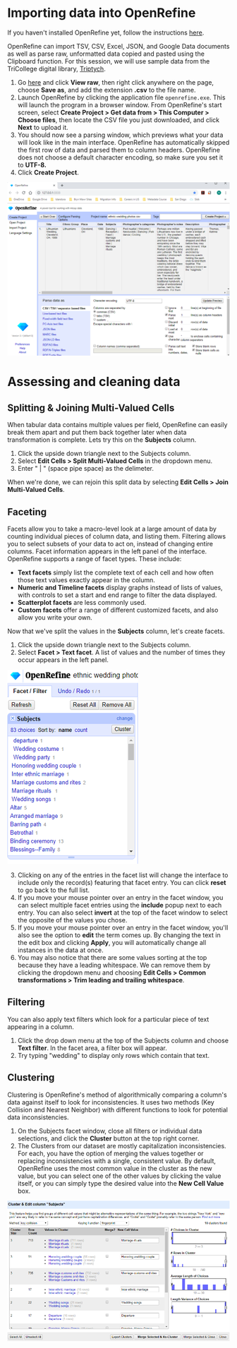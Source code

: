 # Importing data into OpenRefine

If you haven't installed OpenRefine yet, follow the instructions [here](/installation/README.md).

OpenRefine can import TSV, CSV, Excel, JSON, and Google Data documents as well as parse raw, unformatted data copied and pasted using the Clipboard function. For this session, we will use sample data from the TriCollege digital library, [Triptych](http://triptych.brynmawr.edu/cdm/landingpage/collection/BMC_Weddings). 

1. Go [here](/data/ethnic-wedding-photos.csv) and click **View raw**, then right click anywhere on the page, choose **Save as**, and add the extension **.csv** to the file name.
2. Launch OpenRefine by clicking the application file `openrefine.exe`. This will launch the program in a browser window. From OpenRefine's start screen, select **Create Project > Get data from > This Computer > Choose files**, then locate the CSV file you just downloaded, and click **Next** to upload it.
3. You should now see a parsing window, which previews what your data will look like in the main interface. OpenRefine has automatically skipped the first row of data and parsed them to column headers. OpenRefine does not choose a default character encoding, so make sure you set it to **UTF-8.**
4. Click **Create Project**.

![OR Preview](/images/OR-preview.PNG)

# Assessing and cleaning data

## Splitting & Joining Multi-Valued Cells

When tabular data contains multiple values per field, OpenRefine can easily break them apart and put them back together later when data transformation is complete. Lets try this on the **Subjects** column.

1. Click the upside down triangle next to the Subjects column. 
2. Select **Edit Cells > Split Multi-Valued Cells** in the dropdown menu.
3. Enter " | " (space pipe space) as the delimeter.

When we're done, we can rejoin this split data by selecting **Edit Cells > Join Multi-Valued Cells**.

## Faceting

Facets allow you to take a macro-level look at a large amount of data by counting individual pieces of column data, and listing them. Filtering allows you to select subsets of your data to act on, instead of changing entire columns. Facet information appears in the left panel of the interface. OpenRefine supports a range of facet types. These include:

- **Text facets** simply list the complete text of each cell and how often those text values exactly appear in the column.
- **Numeric and Timeline facets** display graphs instead of lists of values, with controls to set a start and end range to filter the data displayed.
- **Scatterplot facets** are less commonly used.
- **Custom facets** offer a range of different customized facets, and also allow you write your own.

Now that we've split the values in the **Subjects** column, let's create facets.

1. Click the upside down triangle next to the Subjects column.
2. Select **Facet > Text facet**. A list of values and the number of times they occur appears in the left panel.

![Subject Facets](/images/subjects-facet.PNG)

3. Clicking on any of the entries in the facet list will change the interface to include only the record(s) featuring that facet entry. You can click **reset** to go back to the full list. 
4. If you move your mouse pointer over an entry in the facet window, you can select multiple facet entries using the **include** popup next to each entry. You can also select **invert** at the top of the facet window to select the opposite of the values you chose.
5. If you move your mouse pointer over an entry in the facet window, you'll also see the option to **edit** the term comes up. By changing the text in the edit box and clicking **Apply**, you will automatically change all instances in the data at once.
6. You may also notice that there are some values sorting at the top because they have a leading whitespace. We can remove them by clicking the dropdown menu and choosing **Edit Cells > Common transformations > Trim leading and trailing whitespace**.

## Filtering

You can also apply text filters which look for a particular piece of text appearing in a column. 

1. Click the drop down menu at the top of the Subjects column and choose **Text filter**. In the facet area, a filter box will appear. 
2. Try typing "wedding" to display only rows which contain that text.

## Clustering

Clustering is OpenRefine's method of algorithmically comparing a column's data against itself to look for inconsistencies. It uses two methods (Key Collision and Nearest Neighbor) with different functions to look for potential data inconsistencies.

1. On the Subjects facet window, close all filters or individual data selections, and click the **Cluster** button at the top right corner.
2. The Clusters from our dataset are mostly capitalization inconsistencies. For each, you have the option of merging the values together or replacing inconsistencies with a single, consistent value. By default, OpenRefine uses the most common value in the cluster as the new value, but you can select one of the other values by clicking the value itself, or you can simply type the desired value into the **New Cell Value** box.

![Clustering](/images/clustering.PNG)
